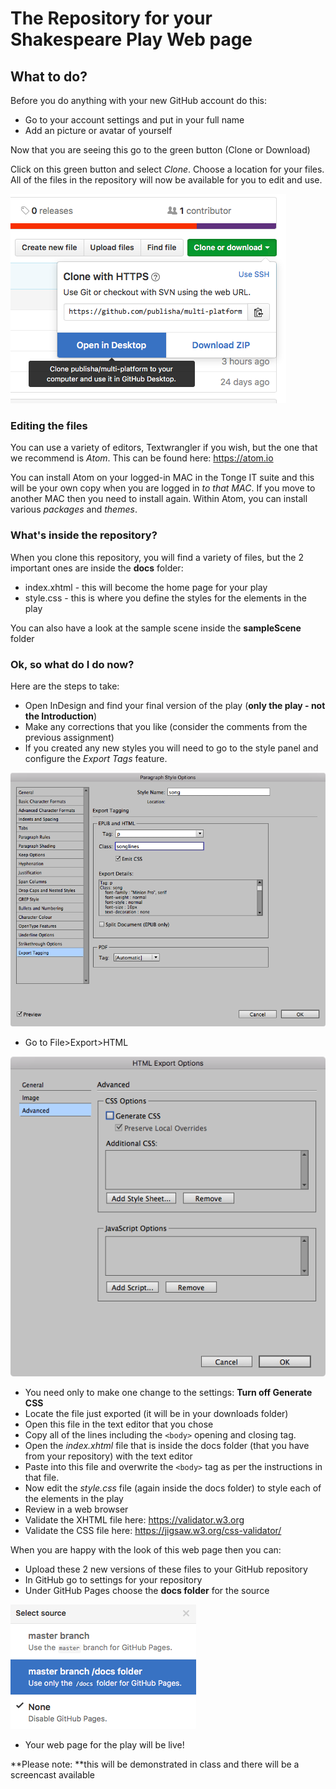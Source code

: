 # The Repository for your Shakespeare Play Web page
## What to do?

Before you do anything with your new GitHub account do this:

- Go to your account settings and put in your full name
- Add an picture or avatar of yourself

Now that you are seeing this go to the green button (Clone or Download)

Click on this green button and select _Clone_. Choose a location for your files. All of the files in the repository will now be available for you to edit and use.

![Clone from GitHub](images/2017/01/clonefromGITHUB.png)

### Editing the files
You can use a variety of editors, Textwrangler if you wish, but the one that we recommend is _Atom_. This can be found here: https://atom.io

You can install Atom on your logged-in MAC in the Tonge IT suite and this will be your own copy when you are logged in _to that MAC_. If you move to another MAC then you need to install again. Within Atom, you can install various _packages_ and _themes_.

### What's inside the repository?
When you clone this repository, you will find a variety of files, but the 2 important ones are inside the **docs** folder:

- index.xhtml - this will become the home page for your play
- style.css -  this is where you define the styles for the elements in the play

You can also have a look at the sample scene inside the **sampleScene** folder

### Ok, so what do I do now?
Here are the steps to take:

- Open InDesign and find your final version of the play (**only the play - not the Introduction**)
- Make any corrections that you like (consider the comments from the previous assignment)
- If you created any new styles you will need to go to the style panel and configure the _Export Tags_ feature.

![Export Tagging](images/2017/01/export_tagging.png)

- Go to File>Export>HTML

![Turn off Generate CSS in the Export Options](images/2017/01/noCSS_inExportHTML.png)

- You need only to make one change to the settings: **Turn off Generate CSS**
- Locate the file just exported (it will be in your downloads folder)
- Open this file in the text editor that you chose
- Copy all of the lines including the `<body>` opening and closing tag.
- Open the _index.xhtml_ file that is inside the docs folder (that you have from your repository) with the text editor
- Paste into this file and overwrite the `<body>` tag as per the instructions in that file.
- Now edit the _style.css_ file (again inside the docs folder) to style each of the elements in the play
- Review in a web browser
- Validate the XHTML file here: https://validator.w3.org
- Validate the CSS file here: https://jigsaw.w3.org/css-validator/

When you are happy with the look of this web page then you can:
- Upload these 2 new versions of these files to your GitHub repository
- In GitHub go to settings for your repository
- Under GitHub Pages choose the **docs folder** for the source

![docs](images/2017/01/choose_docsfolder.png)

- Your web page for the play will be live!

**Please note: **this will be demonstrated in class and there will be a screencast available
